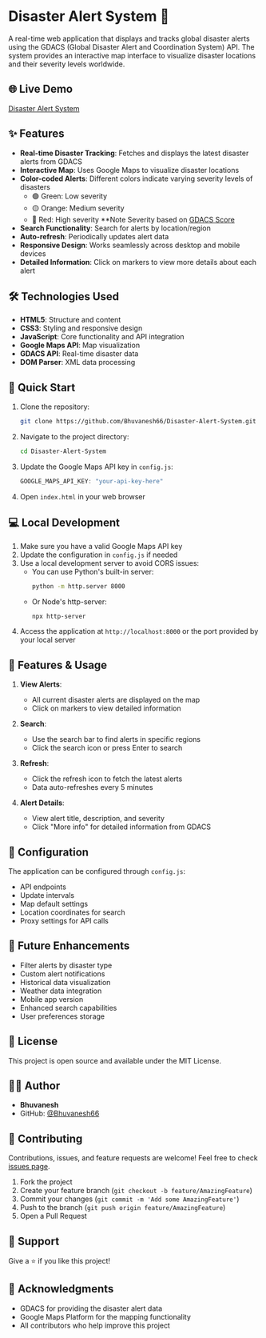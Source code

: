 # Disaster Alert System 🚨

A real-time web application that displays and tracks global disaster alerts using the GDACS (Global Disaster Alert and Coordination System) API. The system provides an interactive map interface to visualize disaster locations and their severity levels worldwide.

## 🌐 Live Demo
[Disaster Alert System](https://bhuvanesh66.github.io/Disaster-Alert-System/)

## ✨ Features

- **Real-time Disaster Tracking**: Fetches and displays the latest disaster alerts from GDACS
- **Interactive Map**: Uses Google Maps to visualize disaster locations
- **Color-coded Alerts**: Different colors indicate varying severity levels of disasters
  - 🟢 Green: Low severity
  - 🟡 Orange: Medium severity
  - 🔴 Red: High severity
    **Note Severity based on [GDACS Score](https://www.gdacs.org/Knowledge/models_EQ.aspx)
- **Search Functionality**: Search for alerts by location/region
- **Auto-refresh**: Periodically updates alert data
- **Responsive Design**: Works seamlessly across desktop and mobile devices
- **Detailed Information**: Click on markers to view more details about each alert

## 🛠️ Technologies Used

- **HTML5**: Structure and content
- **CSS3**: Styling and responsive design
- **JavaScript**: Core functionality and API integration
- **Google Maps API**: Map visualization
- **GDACS API**: Real-time disaster data
- **DOM Parser**: XML data processing

## 🚀 Quick Start

1. Clone the repository:
   ```bash
   git clone https://github.com/Bhuvanesh66/Disaster-Alert-System.git
   ```

2. Navigate to the project directory:
   ```bash
   cd Disaster-Alert-System
   ```

3. Update the Google Maps API key in `config.js`:
   ```javascript
   GOOGLE_MAPS_API_KEY: "your-api-key-here"
   ```

4. Open `index.html` in your web browser

## 💻 Local Development

1. Make sure you have a valid Google Maps API key
2. Update the configuration in `config.js` if needed
3. Use a local development server to avoid CORS issues:
   - You can use Python's built-in server:
     ```bash
     python -m http.server 8000
     ```
   - Or Node's http-server:
     ```bash
     npx http-server
     ```
4. Access the application at `http://localhost:8000` or the port provided by your local server

## 📱 Features & Usage

1. **View Alerts**:
   - All current disaster alerts are displayed on the map
   - Click on markers to view detailed information

2. **Search**:
   - Use the search bar to find alerts in specific regions
   - Click the search icon or press Enter to search

3. **Refresh**:
   - Click the refresh icon to fetch the latest alerts
   - Data auto-refreshes every 5 minutes

4. **Alert Details**:
   - View alert title, description, and severity
   - Click "More info" for detailed information from GDACS

## 🔧 Configuration

The application can be configured through `config.js`:
- API endpoints
- Update intervals
- Map default settings
- Location coordinates for search
- Proxy settings for API calls

## 🌟 Future Enhancements

- Filter alerts by disaster type
- Custom alert notifications
- Historical data visualization
- Weather data integration
- Mobile app version
- Enhanced search capabilities
- User preferences storage

## 📝 License

This project is open source and available under the MIT License.

## 👨‍💻 Author

- **Bhuvanesh**
- GitHub: [@Bhuvanesh66](https://github.com/Bhuvanesh66)

## 🤝 Contributing

Contributions, issues, and feature requests are welcome! Feel free to check [issues page](https://github.com/Bhuvanesh66/Disaster-Alert-System/issues).

1. Fork the project
2. Create your feature branch (`git checkout -b feature/AmazingFeature`)
3. Commit your changes (`git commit -m 'Add some AmazingFeature'`)
4. Push to the branch (`git push origin feature/AmazingFeature`)
5. Open a Pull Request

## 💌 Support

Give a ⭐️ if you like this project!

## 🙏 Acknowledgments

- GDACS for providing the disaster alert data
- Google Maps Platform for the mapping functionality
- All contributors who help improve this project
